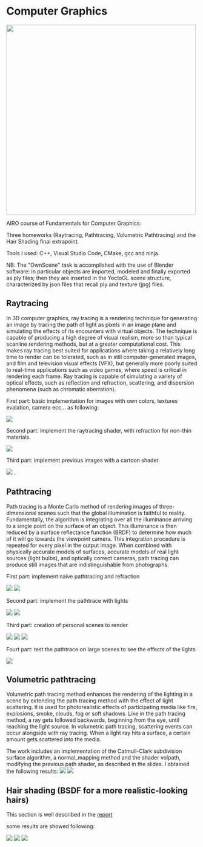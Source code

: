 # Computer Graphics 
<a href="https://www.dis.uniroma1.it/"><img src="http://www.dis.uniroma1.it/sites/default/files/marchio%20logo%20eng%20jpg.jpg" width="500"></a>

AIRO course of Fundamentals for Computer Graphics:

Three homeworks (Raytracing, Pathtracing, Volumetric Pathtracing) and the Hair Shading final extrapoint.

Tools I used: C++, Visual Studio Code, CMake, gcc and ninja.

NB: The "OwnScene" task is accomplished with the use of Blender software: in particular objects are imported, modeled and finally exported as ply files; then they are inserted in the YoctoGL scene structure, characterized by json files that recall ply and texture (jpg) files.

## Raytracing
In 3D computer graphics, ray tracing is a rendering technique for generating an image by tracing the path of light as pixels in an image plane and simulating the effects of its encounters with virtual objects. The technique is capable of producing a high degree of visual realism, more so than typical scanline rendering methods, but at a greater computational cost. This makes ray tracing best suited for applications where taking a relatively long time to render can be tolerated, such as in still computer-generated images, and film and television visual effects (VFX), but generally more poorly suited to real-time applications such as video games, where speed is critical in rendering each frame. Ray tracing is capable of simulating a variety of optical effects, such as reflection and refraction, scattering, and dispersion phenomena (such as chromatic aberration).


First part: basic implementation for images with own colors, textures evalation, camera ecc... as following:

![](Raytrace/out/lowres/03_texture_720_256.jpg)

Second part: implement the raytracing shader, with refraction for non-thin materials.

![](Raytrace/out/Refraction/glass_(notThin).jpg)

Third part: implement previous images with a cartoon shader.

![](Raytrace/out/shade_cartoon/materialsb.png)
.



## Pathtracing
Path tracing is a Monte Carlo method of rendering images of three-dimensional scenes such that the global illumination is faithful to reality. Fundamentally, the algorithm is integrating over all the illuminance arriving to a single point on the surface of an object. This illuminance is then reduced by a surface reflectance function (BRDF) to determine how much of it will go towards the viewpoint camera. This integration procedure is repeated for every pixel in the output image. When combined with physically accurate models of surfaces, accurate models of real light sources (light bulbs), and optically correct cameras, path tracing can produce still images that are indistinguishable from photographs.


First part: implement naive pathtracing and refraction

![](PathTrace/out/naive/02_matte_720_256.jpg)
![](PathTrace/out/Refraction/naive.jpg)



Second part: implement the pathtrace with lights

![](PathTrace/out/path/01_cornellbox_512_256.jpg)
![](PathTrace/out/path/15_classroom_720_256.jpg)

Third part: creation of personal scenes to render 

![](PathTrace/out/OwnScenes/1own.png) 
![](PathTrace/out/OwnScenes/2own.png)
![](PathTrace/out/OwnScenes/3own.png)


Fourt part: test the pathtrace on large scenes to see the effects of the lights

![](PathTrace/out/LargeScenesHD/bisEXT_hd.jpg)




## Volumetric pathtracing 
Volumetric path tracing method enhances the rendering of the lighting in a scene by extending the path tracing method with the effect of light scattering. It is used for photorealistic effects of participating media like fire, explosions, smoke, clouds, fog or soft shadows. Like in the path tracing method, a ray gets followed backwards, beginning from the eye, until reaching the light source. In volumetric path tracing, scattering events can occur alongside with ray tracing. When a light ray hits a surface, a certain amount gets scattered into the media.

The work includes an implementation of the Catmull-Clark subdivision surface algorithm, a normal_mapping method and the shader volpath, modifying the previous path shader, as described in the slides. I obtained the following results:
![](VolumetricPath/out/highres/01_surface_1280_1024.jpg)
![](VolumetricPath/out/highres/04_head1_1280_1024.jpg)


## Hair shading (BSDF for a more realistic-looking hairs)
This section is well described in the [report](HairShading/Report.pdf)


some results are showed following:


![](HairShading/out/azimuthil_scattering/1first.jpg)
![](HairShading/out/azimuthil_scattering/2second.jpg)
![](HairShading/out/azimuthil_scattering/3third.jpg)
